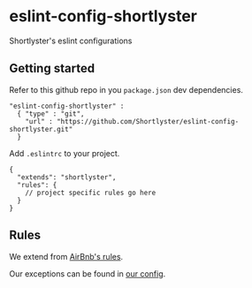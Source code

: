 # eslint-config-shortlyster
Shortlyster's eslint configurations

## Getting started

Refer to this github repo in you `package.json` dev dependencies.

```
"eslint-config-shortlyster" :
  { "type" : "git",
    "url" : "https://github.com/Shortlyster/eslint-config-shortlyster.git"
  }

```

Add `.eslintrc` to your project.

```
{
  "extends": "shortlyster",
  "rules": {
    // project specific rules go here
  }
}
```

## Rules

We extend from [AirBnb's rules](https://github.com/airbnb/javascript/tree/master/packages/eslint-config-airbnb).

Our exceptions can be found in [our config](https://github.com/Shortlyster/eslint-config-shortlyster/blob/master/index.js).
